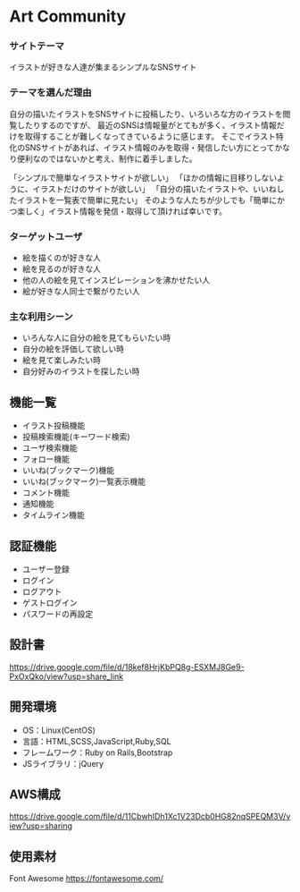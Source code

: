 # Art Community

### サイトテーマ
イラストが好きな人達が集まるシンプルなSNSサイト

### テーマを選んだ理由
自分の描いたイラストをSNSサイトに投稿したり、いろいろな方のイラストを閲覧したりするのですが、
最近のSNSは情報量がとてもが多く、イラスト情報だけを取得することが難しくなってきているように感じます。
そこでイラスト特化のSNSサイトがあれば、イラスト情報のみを取得・発信したい方にとってかなり便利なのではないかと考え、制作に着手しました。

「シンプルで簡単なイラストサイトが欲しい」
「ほかの情報に目移りしないように、イラストだけのサイトが欲しい」
「自分の描いたイラストや、いいねしたイラストを一覧表で簡単に見たい」
そのような人たちが少しでも「簡単にかつ楽しく」イラスト情報を発信・取得して頂ければ幸いです。

### ターゲットユーザ
- 絵を描くのが好きな人
- 絵を見るのが好きな人
- 他の人の絵を見てインスピレーションを沸かせたい人
- 絵が好きな人同士で繋がりたい人

### 主な利用シーン
- いろんな人に自分の絵を見てもらいたい時
- 自分の絵を評価して欲しい時
- 絵を見て楽しみたい時
- 自分好みのイラストを探したい時

## 機能一覧
- イラスト投稿機能
- 投稿検索機能(キーワード検索)
- ユーザ検索機能
- フォロー機能
- いいね(ブックマーク)機能
- いいね(ブックマーク)一覧表示機能
- コメント機能
- 通知機能
- タイムライン機能

## 認証機能
- ユーザー登録
- ログイン
- ログアウト
- ゲストログイン
- パスワードの再設定

## 設計書
https://drive.google.com/file/d/18kef8HrjKbPQ8g-ESXMJ8Ge9-PxOxQko/view?usp=share_link

## 開発環境
- OS：Linux(CentOS)
- 言語：HTML,SCSS,JavaScript,Ruby,SQL
- フレームワーク：Ruby on Rails,Bootstrap
- JSライブラリ：jQuery

## AWS構成
https://drive.google.com/file/d/11CbwhIDh1Xc1V23Dcb0HG82nqSPEQM3V/view?usp=sharing

## 使用素材
Font Awesome
https://fontawesome.com/